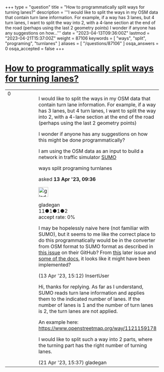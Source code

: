 +++
type = "question"
title = "How to programmatically split ways for turning lanes?"
description = '''I would like to split the ways in my OSM data that contain turn lane information. For example, if a way has 3 lanes, but 4 turn lanes, I want to split the way into 2, with a 4-lane section at the end of the road (perhaps using the last 2 geometry points) I wonder if anyone has any suggestions on how...'''
date = "2023-04-13T09:36:00Z"
lastmod = "2023-04-21T15:37:00Z"
weight = 87106
keywords = [ "ways", "split", "programing", "turnlanes" ]
aliases = [ "/questions/87106" ]
osqa_answers = 0
osqa_accepted = false
+++

<div class="headNormal">

# [How to programmatically split ways for turning lanes?](/questions/87106/how-to-programmatically-split-ways-for-turning-lanes)

</div>

<div id="main-body">

<div id="askform">

<table id="question-table" style="width:100%;">
<colgroup>
<col style="width: 50%" />
<col style="width: 50%" />
</colgroup>
<tbody>
<tr>
<td style="width: 30px; vertical-align: top"><div class="vote-buttons">
<span id="post-87106-upvote" class="ajax-command post-vote up" rel="nofollow" title="I like this post (click again to cancel)"> </span>
<div id="post-87106-score" class="post-score" title="current number of votes">
0
</div>
<span id="post-87106-downvote" class="ajax-command post-vote down" rel="nofollow" title="I dont like this post (click again to cancel)"> </span> <span id="favorite-mark" class="ajax-command favorite-mark" rel="nofollow" title="mark/unmark this question as favorite (click again to cancel)"> </span>
<div id="favorite-count" class="favorite-count">
&#10;</div>
</div></td>
<td><div id="item-right">
<div class="question-body">
<p>I would like to split the ways in my OSM data that contain turn lane information. For example, if a way has 3 lanes, but 4 turn lanes, I want to split the way into 2, with a 4-lane section at the end of the road (perhaps using the last 2 geometry points)</p>
<p>I wonder if anyone has any suggestions on how this might be done programmatically?</p>
<p>I am using the OSM data as an input to build a network in traffic simulator <a href="https://www.eclipse.org/sumo/">SUMO</a></p>
</div>
<div id="question-tags" class="tags-container tags">
<span class="post-tag tag-link-ways" rel="tag" title="see questions tagged &#39;ways&#39;">ways</span> <span class="post-tag tag-link-split" rel="tag" title="see questions tagged &#39;split&#39;">split</span> <span class="post-tag tag-link-programing" rel="tag" title="see questions tagged &#39;programing&#39;">programing</span> <span class="post-tag tag-link-turnlanes" rel="tag" title="see questions tagged &#39;turnlanes&#39;">turnlanes</span>
</div>
<div id="question-controls" class="post-controls">
&#10;</div>
<div class="post-update-info-container">
<div class="post-update-info post-update-info-user">
<p>asked <strong>13 Apr '23, 09:36</strong></p>
<img src="https://secure.gravatar.com/avatar/84bb2b757c48fde0ecb9f1d32eab3028?s=32&amp;d=identicon&amp;r=g" class="gravatar" width="32" height="32" alt="gladegan&#39;s gravatar image" />
<p><span>gladegan</span><br />
<span class="score" title="11 reputation points">11</span><span title="1 badges"><span class="badge1">●</span><span class="badgecount">1</span></span><span title="1 badges"><span class="silver">●</span><span class="badgecount">1</span></span><span title="2 badges"><span class="bronze">●</span><span class="badgecount">2</span></span><br />
<span class="accept_rate" title="Rate of the user&#39;s accepted answers">accept rate:</span> <span title="gladegan has no accepted answers">0%</span></p>
</div>
</div>
<div id="comments-container-87106" class="comments-container">
<span id="87109"></span>
<div id="comment-87109" class="comment">
<div id="post-87109-score" class="comment-score">
&#10;</div>
<div class="comment-text">
<p>I may be hopelessly naive here (not familiar with SUMO), but it seems to me like the correct place to do this programmatically would be in the converter from OSM format to SUMO format as described in <a href="https://github.com/eclipse/sumo/issues/1990">this issue</a> on their GitHub? From <a href="https://github.com/eclipse/sumo/issues/12978">this</a> later issue and <a href="https://sumo.dlr.de/docs/Networks/Import/OpenStreetMap.html#lane-to-lane_connections">some of the docs</a>, it looks like it might have been implemented?</p>
</div>
<div id="comment-87109-info" class="comment-info">
<span class="comment-age">(13 Apr '23, 15:12)</span> <span class="comment-user userinfo">InsertUser</span>
</div>
</div>
<span id="87151"></span>
<div id="comment-87151" class="comment">
<div id="post-87151-score" class="comment-score">
&#10;</div>
<div class="comment-text">
<p>Hi, thanks for replying. As far as I understand, SUMO reads turn lane information and applies them to the indicated number of lanes. If the number of lanes is 1 and the number of turn lanes is 2, the turn lanes are not applied.</p>
<p>An example here: <a href="https://www.openstreetmap.org/way/1121159178">https://www.openstreetmap.org/way/1121159178</a></p>
<p>I would like to split such a way into 2 parts, where the turning part has the right number of turning lanes.</p>
</div>
<div id="comment-87151-info" class="comment-info">
<span class="comment-age">(21 Apr '23, 15:37)</span> <span class="comment-user userinfo">gladegan</span>
</div>
</div>
</div>
<div id="comment-tools-87106" class="comment-tools">
&#10;</div>
<div class="clear">
&#10;</div>
<div id="comment-87106-form-container" class="comment-form-container">
&#10;</div>
<div class="clear">
&#10;</div>
</div></td>
</tr>
</tbody>
</table>

</div>

</div>

